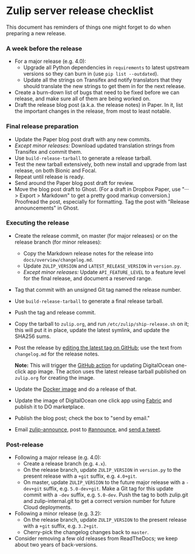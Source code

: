# Zulip server release checklist

This document has reminders of things one might forget to do when
preparing a new release.

### A week before the release

* For a major release (e.g. 4.0):
  * Upgrade all Python dependencies in
    `requirements` to latest upstream versions so they can burn in (use
    `pip list --outdated`).
  * Update all the strings on Transifex and
    notify translators that they should translate the new strings to get
    them in for the next release.
* Create a burn-down list of bugs that need to be fixed before we can
  release, and make sure all of them are being worked on.
* Draft the release blog post (a.k.a. the release notes) in Paper.  In
  it, list the important changes in the release, from most to least
  notable.

### Final release preparation

* Update the Paper blog post draft with any new commits.
* _Except minor releases:_ Download updated translation strings from
  Transifex and commit them.
* Use `build-release-tarball` to generate a release tarball.
* Test the new tarball extensively, both new install and upgrade from last
  release, on both Bionic and Focal.
* Repeat until release is ready.
* Send around the Paper blog post draft for review.
* Move the blog post draft to Ghost.  (For a draft in Dropbox Paper,
  use "··· > Export > Markdown" to get a pretty good markup
  conversion.)  Proofread the post, especially for formatting.  Tag
  the post with "Release announcements" in Ghost.

### Executing the release

* Create the release commit, on master (for major releases) or on the
  release branch (for minor releases):
  * Copy the Markdown release notes for the release into
    `docs/overview/changelog.md`.
  * Update `ZULIP_VERSION` and `LATEST_RELEASE_VERSION` in `version.py`.
  * _Except minor releases:_ Update `API_FEATURE_LEVEL` to a feature
    level for the final release, and document a reserved range.
* Tag that commit with an unsigned Git tag named the release number.
* Use `build-release-tarball` to generate a final release tarball.
* Push the tag and release commit.
* Copy the tarball to `zulip.org`, and run
  `/etc/zulip/ship-release.sh` on it; this will put it in place,
  update the latest symlink, and update the SHA256 sums.
* Post the release by [editing the latest tag on
  GitHub](https://github.com/zulip/zulip/tags); use the text from
  `changelog.md` for the release notes.

  **Note:** This will trigger the [GitHub action](https://github.com/zulip/zulip/blob/master/tools/oneclickapps/README.md)
  for updating DigitalOcean one-click app image. The action uses the latest release
  tarball published on `zulip.org` for creating the image.
* Update the [Docker image](https://github.com/zulip/docker-zulip) and
  do a release of that.
* Update the image of DigitalOcean one click app using
  [Fabric](https://github.com/zulip/marketplace-partners) and publish
  it to DO marketplace.
* Publish the blog post; check the box to "send by email."
* Email [zulip-announce](https://groups.google.com/g/zulip-announce),
  post to [#announce](https://chat.zulip.org/#narrow/stream/1-announce),
  and [send a tweet](https://twitter.com/zulip).

### Post-release

* Following a major release (e.g. 4.0):
  * Create a release branch (e.g. `4.x`).
  * On the release branch, update `ZULIP_VERSION` in `version.py` to
    the present release with a `+git` suffix, e.g. `4.0+git`.
  * On master, update `ZULIP_VERSION` to the future major release with
    a `-dev+git` suffix, e.g. `5.0-dev+git`.  Make a Git tag for this
    update commit with a `-dev` suffix, e.g. `5.0-dev`.  Push the tag
    to both zulip.git and zulip-internal.git to get a correct version
    number for future Cloud deployments.
* Following a minor release (e.g. 3.2):
  * On the release branch, update `ZULIP_VERSION` to the present
    release with a `+git` suffix, e.g. `3.2+git`.
  * Cherry-pick the changelog changes back to `master`.
* Consider removing a few old releases from ReadTheDocs; we keep about
  two years of back-versions.
